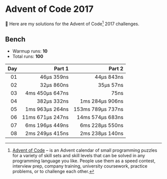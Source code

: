 # Advent of Code 2017

:wave: Here are my solutions for the Advent of Code[^aoc] 2017 challenges.

## Bench

- Warmup runs: **10**
- Total runs: **100**

<!-- BENCH TABLE -->

| Day |           Part 1 |            Part 2 |
| --: | ---------------: | ----------------: |
|  01 |       46µs 359ns |        44µs 843ns |
|  02 |       32µs 860ns |         35µs 57ns |
|  03 |  4ms 450µs 647ns |              75ns |
|  04 |      382µs 332ns |   1ms 284µs 906ns |
|  05 |  1ms 963µs 264ns | 153ms 789µs 737ns |
|  06 | 11ms 671µs 247ns |  14ms 574µs 683ns |
|  07 |  6ms 196µs 449ns |   6ms 228µs 550ns |
|  08 |  2ms 249µs 415ns |   2ms 238µs 140ns |

<!-- /BENCH TABLE -->

[^aoc]: [Advent of Code][aoc] – is an Advent calendar of small programming puzzles for a variety of skill sets and skill levels that can be solved in any programming language you like. People use them as a speed contest, interview prep, company training, university coursework, practice problems, or to challenge each other.

[aoc]: https://adventofcode.com
